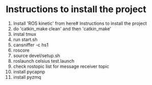 # Instructions to install the project

1. Install 'ROS kinetic' from here# Instructions to install the project
2. do 'catkin_make clean' and then 'catkin_make'
3. instal tmux
4. run start.sh
5. cansniffer -c hs1
6. roscore
7. source devel/setup.sh
8. roslaunch celsius test.launch
9. check rostopic list for message receiver topic
10. install pycapnp
11. install pyzmq
